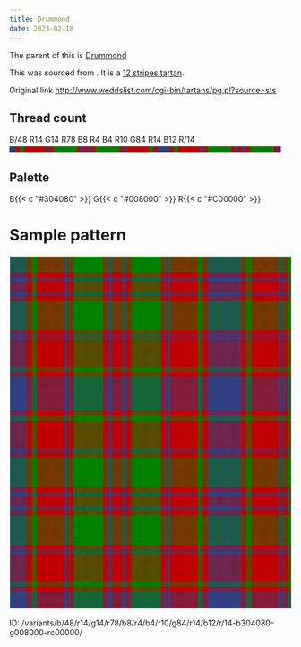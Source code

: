 ```yaml
---
title: Drummond
date: 2023-02-18
---
```

The parent of this is [Drummond](/tartans/b/48/r14/g14/r78/b8/r4/b4/r10/g84/r14/b12/r/14/)


This was sourced from <no value>.  It is a [12 stripes tartan](/stripes/stripes12/).

Original link http://www.weddslist.com/cgi-bin/tartans/pg.pl?source=sts

## Thread count
B/48 R14 G14 R78 B8 R4 B4 R10 G84 R14 B12 R/14
![Sett](sett.png)

## Palette
B{{< c "#304080" >}} G{{< c "#008000" >}} R{{< c "#C00000" >}}

# Sample pattern

![Tartan detail](tartan.png "B/48 R14 G14 R78 B8 R4 B4 R10 G84 R14 B12 R/14 tartan")

ID: /variants/b/48/r14/g14/r78/b8/r4/b4/r10/g84/r14/b12/r/14-b304080-g008000-rc00000/